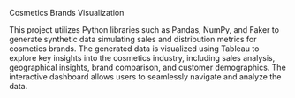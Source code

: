 Cosmetics Brands Visualization

This project utilizes Python libraries such as Pandas, NumPy, and Faker to generate synthetic data simulating sales and distribution metrics for cosmetics brands. The generated data is visualized using Tableau to explore key insights into the cosmetics industry, including sales analysis, geographical insights, brand comparison, and customer demographics. The interactive dashboard allows users to seamlessly navigate and analyze the data.
